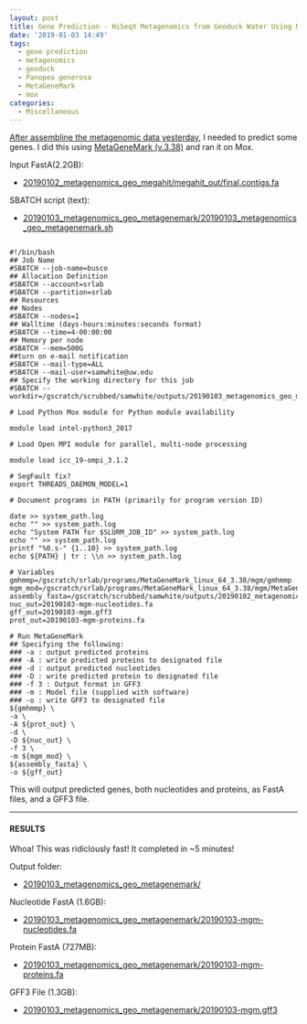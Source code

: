 ```yaml
---
layout: post
title: Gene Prediction - HiSeqX Metagenomics from Geoduck Water Using MetaGeneMark on Mox
date: '2019-01-03 14:49'
tags:
  - gene prediction
  - metagenomics
  - geoduck
  - Panopea generosa
  - MetaGeneMark
  - mox
categories:
  - Miscellaneous
---
```

[After assembline the metagenomic data yesterday](https://robertslab.github.io/sams-notebook/2019/01/02/Metagenome-Assembly-P.generosa-Water-Sample-HiSeqX-Data-Using-Megahit.html), I needed to predict some genes. I did this using [MetaGeneMark (v.3.38)](http://exon.gatech.edu/GeneMark/) and ran it on Mox.

Input FastA(2.2GB):

- [20190102_metagenomics_geo_megahit/megahit_out/final.contigs.fa](http://gannet.fish.washington.edu/Atumefaciens/20190102_metagenomics_geo_megahit/megahit_out/final.contigs.fa)

SBATCH script (text):

- [20190103_metagenomics_geo_metagenemark/20190103_metagenomics_geo_metagenemark.sh](http://gannet.fish.washington.edu/Atumefaciens/20190103_metagenomics_geo_metagenemark/20190103_metagenomics_geo_metagenemark.sh)

<pre><code>
#!/bin/bash
## Job Name
#SBATCH --job-name=busco
## Allocation Definition
#SBATCH --account=srlab
#SBATCH --partition=srlab
## Resources
## Nodes
#SBATCH --nodes=1
## Walltime (days-hours:minutes:seconds format)
#SBATCH --time=4-00:00:00
## Memory per node
#SBATCH --mem=500G
##turn on e-mail notification
#SBATCH --mail-type=ALL
#SBATCH --mail-user=samwhite@uw.edu
## Specify the working directory for this job
#SBATCH --workdir=/gscratch/scrubbed/samwhite/outputs/20190103_metagenomics_geo_metagenemark

# Load Python Mox module for Python module availability

module load intel-python3_2017

# Load Open MPI module for parallel, multi-node processing

module load icc_19-ompi_3.1.2

# SegFault fix?
export THREADS_DAEMON_MODEL=1

# Document programs in PATH (primarily for program version ID)

date >> system_path.log
echo "" >> system_path.log
echo "System PATH for $SLURM_JOB_ID" >> system_path.log
echo "" >> system_path.log
printf "%0.s-" {1..10} >> system_path.log
echo ${PATH} | tr : \\n >> system_path.log

# Variables
gmhmmp=/gscratch/srlab/programs/MetaGeneMark_linux_64_3.38/mgm/gmhmmp
mgm_mod=/gscratch/srlab/programs/MetaGeneMark_linux_64_3.38/mgm/MetaGeneMark_v1.mod
assembly_fasta=/gscratch/scrubbed/samwhite/outputs/20190102_metagenomics_geo_megahit/megahit_out/final.contigs.fa
nuc_out=20190103-mgm-nucleotides.fa
gff_out=20190103-mgm.gff3
prot_out=20190103-mgm-proteins.fa

# Run MetaGeneMark
## Specifying the following:
### -a : output predicted proteins
### -A : write predicted proteins to designated file
### -d : output predicted nucleotides
### -D : write predicted protein to designated file
### -f 3 : Output format in GFF3
### -m : Model file (supplied with software)
### -o : write GFF3 to designated file
${gmhmmp} \
-a \
-A ${prot_out} \
-d \
-D ${nuc_out} \
-f 3 \
-m ${mgm_mod} \
${assembly_fasta} \
-o ${gff_out}
</code></pre>

This will output predicted genes, both nucleotides and proteins, as FastA files, and a GFF3 file.

---

#### RESULTS

Whoa! This was ridiclously fast! It completed in ~5 minutes!

Output folder:

- [20190103_metagenomics_geo_metagenemark/](http://gannet.fish.washington.edu/Atumefaciens/20190103_metagenomics_geo_metagenemark/)

Nucleotide FastA (1.6GB):

- [20190103_metagenomics_geo_metagenemark/20190103-mgm-nucleotides.fa](http://gannet.fish.washington.edu/Atumefaciens/20190103_metagenomics_geo_metagenemark/20190103-mgm-nucleotides.fa)

Protein FastA (727MB):

- [20190103_metagenomics_geo_metagenemark/20190103-mgm-proteins.fa](http://gannet.fish.washington.edu/Atumefaciens/20190103_metagenomics_geo_metagenemark/20190103-mgm-proteins.fa)

GFF3 File (1.3GB):

- [20190103_metagenomics_geo_metagenemark/20190103-mgm.gff3](http://gannet.fish.washington.edu/Atumefaciens/20190103_metagenomics_geo_metagenemark/20190103-mgm.gff3)
